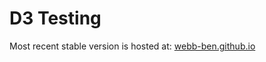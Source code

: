 # D3 Testing
Most recent stable version is hosted at: [webb-ben.github.io](https://webb-ben.github.io)
